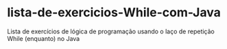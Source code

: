 # lista-de-exercicios-While-com-Java
Lista de exercícios de lógica de programação usando o laço de repetição While (enquanto) no Java
